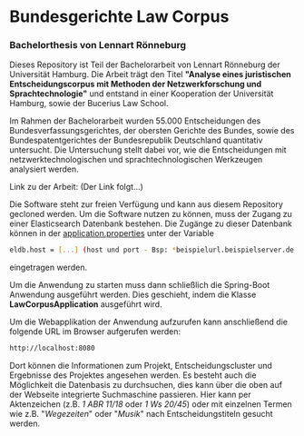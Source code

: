 # Bundesgerichte Law Corpus
### Bachelorthesis von Lennart Rönneburg

Dieses Repository ist Teil der Bachelorarbeit von Lennart Rönneburg der Universität Hamburg.
Die Arbeit trägt den Titel **"Analyse eines juristischen Entscheidungscorpus mit Methoden der Netzwerkforschung und Sprachtechnologie"** und entstand in einer Kooperation der Universität Hamburg, sowie der Bucerius Law School.

Im Rahmen der Bachelorarbeit wurden 55.000 Entscheidungen des Bundesverfassungsgerichtes, der obersten Gerichte des Bundes, sowie des Bundespatentgerichtes der Bundesrepublik Deutschland quantitativ untersucht. Die Untersuchung stellt dabei vor, wie die Entscheidungen mit netzwerktechnologischen und sprachtechnologischen Werkzeugen analysiert werden.

Link zu der Arbeit:
(Der Link folgt...)

Die Software steht zur freien Verfügung und kann aus diesem Repository gecloned werden.
Um die Software nutzen zu können, muss der Zugang zu einer Elasticsearch Datenbank bestehen. Die Zugänge zu dieser Datenbank können in der [application.properties](https://github.com/lroenneburg/bundesgerichte_law_corpus/blob/main/src/main/resources/application.properties) unter der Variable
```sh
eldb.host = [...] (host und port - Bsp: *beispielurl.beispielserver.de:1234*)
```
eingetragen werden.

Um die Anwendung zu starten muss dann schließlich die Spring-Boot Anwendung ausgeführt werden. Dies geschieht, indem die Klasse **LawCorpusApplication** ausgeführt wird.

Um die Webapplikation der Anwendung aufzurufen kann anschließend die folgende URL im Browser aufgerufen werden:
```sh
http://localhost:8080
```

Dort können die Informationen zum Projekt, Entscheidungscluster und Ergebnisse des Projektes angesehen werden. Es besteht auch die Möglichkeit die Datenbasis zu durchsuchen, dies kann über die oben auf der Webseite integrierte Suchmaschine passieren. Hier kann per Aktenzeichen (z.B. *1 ABR 11/18* oder *1 Ws 20/45*) oder mit einzelnen Termen wie z.B. "*Wegezeiten*" oder "*Musik*" nach Entscheidungstiteln gesucht werden.

